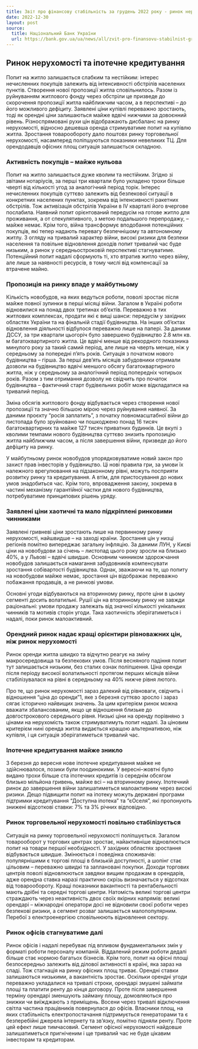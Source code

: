 ```yaml
---
title: Звіт про фінансову стабільність за грудень 2022 року - ринок нерухомості та іпотечне кредитування
date: 2022-12-30
layout: post
source:
  title: Національний Банк України
  url: https://bank.gov.ua/ua/news/all/zvit-pro-finansovu-stabilnist-gruden-2022-roku
---
```


## Ринок нерухомості та іпотечне кредитування

Попит на житло залишається слабким та нестійким: інтерес нечисленних покупців залежить від інтенсивності обстрілів населених пунктів. Створення нової пропозиції житла сповільнилось. Разом із руйнуванням житлового фонду через обстріли це призведе до скорочення пропозиції житла найближчим часом, а в перспективі – до його можливого дефіциту. Заявлені ціни купівлі переважно зростають, тоді як орендні ціни залишаються майже вдвічі нижчими за
довоєнний рівень. Різноспрямовані рухи цін відображають дисбаланс на ринку нерухомості, відносно дешевша оренда стримуватиме попит на купівлю житла. Зростання товарообороту дало поштовх ринку торговельної нерухомості, насамперед поліпшуються показники невеликих ТЦ. Для орендодавців офісних площ ситуація залишається складною.

### Активність покупців – майже нульова

Попит на житло залишається дуже кволим та нестійким. Згідно зі звітами нотаріусів, за перші три квартали було укладено трохи більше чверті від кількості угод за аналогічний період торік. Інтерес нечисленних покупців суттєво залежить від безпекової ситуації в конкретних населених пунктах, зокрема від інтенсивності ракетних обстрілів. Тож активізація обстрілів України в IV кварталі його вчергове послабила. Наявний попит орієнтований передусім на готове житло для проживання, а от спекулятивного, з метою подальшого перепродажу, – майже немає. Крім того, війна трансформує вподобання потенційних покупців, які тепер надають перевагу безпечнішому та автономному житлу. З огляду на тривалий характер війни, високі ризики для безпеки населення та повільне відновлення доходів попит тривалий час буде низьким, а ринок у середньостроковій перспективі стагнуватиме. Потенційний попит надалі сформують ті, хто втратив житло через війну, але лише за наявності ресурсів, в тому числі від компенсації за втрачене майно.

### Пропозиція на ринку впаде у майбутньому

Кількість новобудов, на яких ведуться роботи, поволі зростає після майже повної зупинки в перші місяці війни. Загалом в Україні роботи відновилися на понад двох третинах об’єктів. Переважно в тих житлових комплексах, продати які є вищі шанси: передусім у західних областях України та на фінальній стадії будівництва. На інших об’єктах відновлення діяльності відбулося переважно лише на папері. За даними ДССУ, за три квартали цьогоріч було завершено будівництво 2.8 млн кв. м багатоквартирного житла. Це вдвічі менше від рекордного показника минулого року за такий самий період, але лише на чверть менше, ніж у середньому за попередні п’ять років. Ситуація з початком нового будівництва – гірша. За перші дев’ять місяців забудовники отримали дозволи на будівництво вдвічі меншого обсягу багатоквартирного житла, ніж у середньому за аналогічний період попередніх чотирьох років. Разом з тим отримання дозволу не свідчить про початок будівництва – фактичний старт будівельних робіт може відкладатися на тривалий період.

Зміна обсягів житлового фонду відбувається через створення нової пропозиції та значно більшою мірою через руйнування наявної. За даними проєкту “росія заплатить”, з початку повномасштабної війни до листопада було зруйновано чи пошкоджено понад 16 тисяч багатоквартирних та майже 127 тисяч приватних будинків. Це вкупі з кволими темпами нового будівництва суттєво знизить пропозицію житла найближчим часом, а після завершення війни, призведе до його дефіциту на ринку.

У майбутньому ринок новобудов упорядковуватиме новий закон про захист прав інвесторів у будівництво. Ці нові правила гри, за умови їх належного врегулювання на підзаконному рівні, можуть посприяти розвитку ринку та кредитування. А втім, для пристосування до нових умов знадобиться час. Крім того, впровадження закону, зокрема в частині механізму гарантійної частки для нового будівництва, потребуватиме принципових рішень уряду.

### Заявлені ціни хаотичні та мало підкріплені ринковими чинниками

Заявлені гривневі ціни зростають лише на первинному ринку нерухомості, найшвидше – на заході країни. Зростання цін у низці регіонів помітно випереджає загальну інфляцію. За даними ЛУН, у Києві ціни на новобудови за січень – листопад цього року зросли на близько 40%, а у Львові – вдвічі швидше. Основним чинником здорожчання новобудов залишається намагання забудовників компенсувати зростання собівартості будівництва. Однак, зважаючи на те, що попиту на новобудови майже немає, зростання цін відображає переважно побажання продавців, а не ринкові умови.

Основні угоди відбуваються на вторинному ринку, проте ціни в цьому сегменті досить волатильні. Рушії цін на вторинному ринку не завжди раціональні: умови продажу залежать від значної кількості унікальних чинників та мотивів сторін угоди. Така хаотичність зберігатиметься і надалі, поки ринок малоактивний.

### Орендний ринок надає кращі орієнтири рівноважних цін, ніж ринок нерухомості

Ринок оренди житла швидко та відчутно реагує на зміну макросередовища та безпекових умов. Після весняного падіння попит тут залишається низьким, без сталих ознак поліпшення. Ціна оренди після періоду високої волатильності протягом перших місяців війни стабілізувалася на рівні в середньому на 40% нижче рівня лютого.

Про те, що ринок нерухомості зараз далекий від рівноваги, свідчить і відношення “ціна до оренди”1, яке з березня суттєво зросло і зараз сягає історично найвищих значень. За цим критерієм ринок можна вважати збалансованим, якщо це відношення близьке до довгострокового середнього рівня. Низькі ціни на оренду порівняно з цінами на нерухомість також стримуватимуть попит надалі. За ціновим критерієм нині оренда житла видається кращою альтернативою, ніж купівля, і ця ситуація зберігатиметься тривалий час.

### Іпотечне кредитування майже зникло

З березня до вересня нове іпотечне кредитування майже не здійснювалося, позики були поодинокими. У вересні–жовтні було видано трохи більше ста іпотечних кредитів із середнім обсягом близько мільйона гривень, майже всі – на вторинному ринку. Іпотечний ринок до завершення війни залишатиметься малоактивним через високі ризики. Дещо підвищити попит на іпотеку можуть державні програми підтримки кредитування “Доступна іпотека” та “єОселя”, які пропонують знижені відсоткові ставки: 7% та 3% річних відповідно.

### Ринок торговельної нерухомості повільно стабілізується

Ситуація на ринку торговельної нерухомості поліпшується. Загалом товарооборот у торгових центрах зростає, найактивніше відновлюється попит на товари першої необхідності. У західних областях зростання відбувається швидше. Змінюється і поведінка споживачів: популярнішими є торгові площі в близькій доступності, а шопінг стає цільовим – переважно швидкі та заплановані покупки. Доходи торгових центрів поволі відновлюються завдяки вищим продажам в орендарів, адже орендна ставка наразі практично скрізь визначається у відсотках від товарообороту. Кращі показники вакантності та рентабельності мають дрібні та середні торгові центри. Натомість великі торгові центри страждають через неактивність двох своїх якірних напрямів: великі орендарі – міжнародні оператори досі не відновили своєї роботи через безпекові ризики, а сегмент розваг залишається малопопулярним. Перебої з електроенергією сповільнюють відновлення сектору.

### Ринок офісів стагнуватиме далі

Ринок офісів і надалі перебуває під впливом фундаментальних змін у форматі роботи персоналу компаній. Віддалений режим роботи дедалі більше стає нормою багатьох бізнесів. Крім того, попит на офісні площі безпосередньо залежить від ділової активності в країні, яка зараз на спаді. Тож стагнація на ринку офісних площ триває. Орендні ставки залишаються низькими, а вакантність зростає. Оскільки орендні угоди переважно укладалися на тривалі строки, орендарі змушені займати площі та платити ренту до кінця договору. Проте після завершення терміну орендарі зменшують займану площу, домовляються про знижки чи виїжджають з приміщень. Восени через тривалі відключення світла частина працівників повернулася до офісів. Власники площ, на яких стабільність електропостачання підтримується генераторами та є безперебійні джерела інтернету та зв’язку, помітно підняли ренту. Проте цей ефект лише тимчасовий. Сегмент офісної нерухомості найдовше залишатиметься пригніченим і ще тривалий час не буде цікавим інвесторам та кредиторам.
